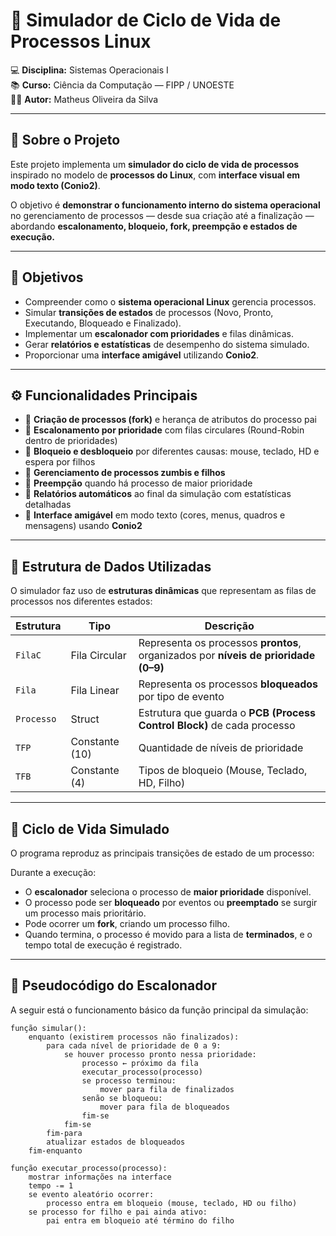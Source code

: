 # 🧠 Simulador de Ciclo de Vida de Processos Linux

💻 **Disciplina:** Sistemas Operacionais I  
📚 **Curso:** Ciência da Computação — FIPP / UNOESTE  
👨‍💻 **Autor:** Matheus Oliveira da Silva  

---

## 📖 Sobre o Projeto

Este projeto implementa um **simulador do ciclo de vida de processos** inspirado no modelo de **processos do Linux**, com **interface visual em modo texto (Conio2)**.

O objetivo é **demonstrar o funcionamento interno do sistema operacional** no gerenciamento de processos — desde sua criação até a finalização — abordando **escalonamento, bloqueio, fork, preempção e estados de execução.**

---

## 🎯 Objetivos

- Compreender como o **sistema operacional Linux** gerencia processos.  
- Simular **transições de estados** de processos (Novo, Pronto, Executando, Bloqueado e Finalizado).  
- Implementar um **escalonador com prioridades** e filas dinâmicas.  
- Gerar **relatórios e estatísticas** de desempenho do sistema simulado.  
- Proporcionar uma **interface amigável** utilizando **Conio2**.

---

## ⚙️ Funcionalidades Principais

- 🔹 **Criação de processos (fork)** e herança de atributos do processo pai  
- 🔹 **Escalonamento por prioridade** com filas circulares (Round-Robin dentro de prioridades)  
- 🔹 **Bloqueio e desbloqueio** por diferentes causas: mouse, teclado, HD e espera por filhos  
- 🔹 **Gerenciamento de processos zumbis e filhos**  
- 🔹 **Preempção** quando há processo de maior prioridade  
- 🔹 **Relatórios automáticos** ao final da simulação com estatísticas detalhadas  
- 🔹 **Interface amigável** em modo texto (cores, menus, quadros e mensagens) usando **Conio2**

---

## 🧩 Estrutura de Dados Utilizadas

O simulador faz uso de **estruturas dinâmicas** que representam as filas de processos nos diferentes estados:

| Estrutura | Tipo | Descrição |
|------------|------|-----------|
| `FilaC` | Fila Circular | Representa os processos **prontos**, organizados por **níveis de prioridade (0–9)** |
| `Fila` | Fila Linear | Representa os processos **bloqueados** por tipo de evento |
| `Processo` | Struct | Estrutura que guarda o **PCB (Process Control Block)** de cada processo |
| `TFP` | Constante (10) | Quantidade de níveis de prioridade |
| `TFB` | Constante (4) | Tipos de bloqueio (Mouse, Teclado, HD, Filho) |

---

## 🔄 Ciclo de Vida Simulado

O programa reproduz as principais transições de estado de um processo:


Durante a execução:
- O **escalonador** seleciona o processo de **maior prioridade** disponível.  
- O processo pode ser **bloqueado** por eventos ou **preemptado** se surgir um processo mais prioritário.  
- Pode ocorrer um **fork**, criando um processo filho.  
- Quando termina, o processo é movido para a lista de **terminados**, e o tempo total de execução é registrado.

---

## 🧠 Pseudocódigo do Escalonador

A seguir está o funcionamento básico da função principal da simulação:

```text
função simular():
    enquanto (existirem processos não finalizados):
        para cada nível de prioridade de 0 a 9:
            se houver processo pronto nessa prioridade:
                processo ← próximo da fila
                executar_processo(processo)
                se processo terminou:
                    mover para fila de finalizados
                senão se bloqueou:
                    mover para fila de bloqueados
                fim-se
            fim-se
        fim-para
        atualizar estados de bloqueados
    fim-enquanto

função executar_processo(processo):
    mostrar informações na interface
    tempo -= 1
    se evento aleatório ocorrer:
        processo entra em bloqueio (mouse, teclado, HD ou filho)
    se processo for filho e pai ainda ativo:
        pai entra em bloqueio até término do filho
